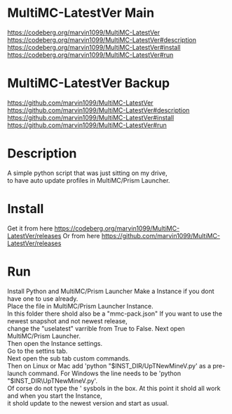 # MultiMC-LatestVer Main 
https://codeberg.org/marvin1099/MultiMC-LatestVer  
https://codeberg.org/marvin1099/MultiMC-LatestVer#description  
https://codeberg.org/marvin1099/MultiMC-LatestVer#install  
https://codeberg.org/marvin1099/MultiMC-LatestVer#run  


# MultiMC-LatestVer Backup
https://github.com/marvin1099/MultiMC-LatestVer  
https://github.com/marvin1099/MultiMC-LatestVer#description   
https://github.com/marvin1099/MultiMC-LatestVer#install   
https://github.com/marvin1099/MultiMC-LatestVer#run  

# Description
A simple python script that was just sitting on my drive,  
to have auto update profiles in MultiMC/Prism Launcher.  

# Install
Get it from here
https://codeberg.org/marvin1099/MultiMC-LatestVer/releases
Or from here
https://github.com/marvin1099/MultiMC-LatestVer/releases

# Run
Install Python and MultiMC/Prism Launcher
Make a Instance if you dont have one to use already.  
Place the file in MultiMC/Prism Launcher Instance.  
In this folder there shold also be a "mmc-pack.json"
If you want to use the newest snapshot and not newest release,  
change the "uselatest" varrible from True to False.
Next open MultiMC/Prism Launcher.  
Then open the Instance settings.  
Go to the settins tab.  
Next open the sub tab custom commands.  
Then on Linux or Mac add 'python "$INST_DIR/UpTNewMineV.py' as a pre-launch command.  
For Windows the line needs to be 'python "$INST_DIR\UpTNewMineV.py'.  
Of corse do not type the ' sysbols in the box.
At this point it shold all work and when you start the Instance,  
it shold update to the newest version and start as usual.

